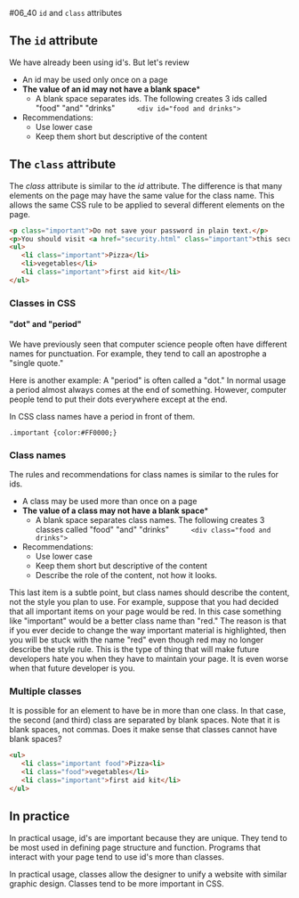 #06_40 ```id``` and ```class``` attributes

## The ```id``` attribute

We have already been using id's.  But let's review

* An id may be used only once on a page
* **The value of an id may not have a blank space***
  * A blank space separates ids.  The following creates 3 ids called "food" "and" "drinks"
```     <div id="food and drinks">```
* Recommendations:  
  * Use lower case
  * Keep them short but descriptive of the content

## The ```class``` attribute

The *class* attribute is similar to the *id* attribute.  The difference is that many elements on the page may have the same value for the class name.  This allows the same CSS rule to be applied to several different elements on the page.

```html
<p class="important">Do not save your password in plain text.</p>
<p>You should visit <a href="security.html" class="important">this security website</a> before you go on vacation.</p>
<ul>
   <li class="important">Pizza</li>
   <li>vegetables</li>
   <li class="important">first aid kit</li>
</ul>
```

### Classes in CSS

#### "dot" and "period" 

We have previously seen that computer science people often have different names for punctuation.  For example, they tend to call an apostrophe a "single quote."

Here is another example:   A "period" is often called a "dot."  In normal usage a period almost always comes at the end of something.  However, computer people tend to put their dots everywhere except at the end.

In CSS class names have a period in front of them.

```text
.important {color:#FF0000;}
```

### Class names

The rules and recommendations for class names is similar to the rules for ids.

* A class may be used more than once on a page
* **The value of a class may not have a blank space***
  * A blank space separates class names.  The following creates 3 classes called "food" "and" "drinks"
```     <div class="food and drinks">```
* Recommendations:  
  * Use lower case
  * Keep them short but descriptive of the content
  * Describe the role of the content, not how it looks.

This last item is a subtle point, but class names should describe the content, not the style you plan to use.  For example, suppose that you had decided that all important items on your page would be red.  In this case something like "important" would be a better class name than "red."  The reason is that if you ever decide to change the way important material is highlighted, then you will be stuck with the name "red" even though red may no longer describe the style rule.  This is the type of thing that will make future developers hate you when they have to maintain your page.  It is even worse when that future developer is you.

### Multiple classes

It is possible for an element to have be in more than one class.  In that case, the second (and third) class are separated by blank spaces.  Note that it is blank spaces, not commas.  Does it make sense that classes cannot have blank spaces?

```html
<ul>
   <li class="important food">Pizza<li>
   <li class="food">vegetables</li>
   <li class="important">first aid kit</li>
</ul>
```

## In practice

In practical usage, id's are important because they are unique.  They tend to be most used in defining page structure and function.  Programs that interact with your page tend to use id's more than classes.

In practical usage, classes allow the designer to unify a website with similar graphic design.  Classes tend to be more important in CSS.